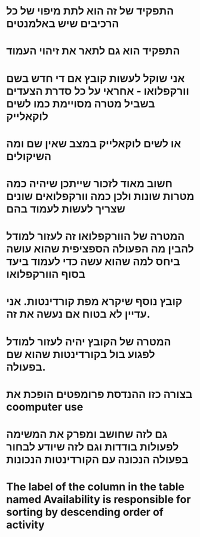 #   התפקיד של זה הוא לתת מיפוי של כל הרכיבים שיש באלמנטים
# התפקיד הוא גם לתאר את זיהוי העמוד


# אני שוקל לעשות קובץ אם די חדש בשם וורקפלואו - אחראי על כל סדרת הצעדים בשביל מטרה מסויימת כמו לשים לוקאלייק
# או לשים לוקאלייק במצב שאין שם ומה השיקולים
# חשוב מאוד לזכור שייתכן שיהיה כמה מטרות שונות ולכן כמה וורקפלואים שונים שצריך לעשות לעמוד בהם
# המטרה של הוורקפלואו זה לעזור למודל להבין מה הפעולה הספציפית שהוא עושה ביחס למה שהוא עשה כדי לעמוד ביעד בסוף הוורקפלואו


# קובץ נוסף שיקרא מפת קורדינטות.    אני עדיין לא בטוח אם נעשה את זה.
# המטרה של הקובץ יהיה לעזור למודל לפגוע בול בקורדינטות שהוא שם בפעולה.


# בצורה כזו ההנדסת פרומפטים הופכת את coomputer use
# גם לזה שחושב ומפרק את המשימה לפעולות בודדות וגם לזה שיודע לבחור בפעולה הנכונה עם הקורדינטות הנכונות


# The label of the column in the table named Availability is responsible for sorting by descending order of activity
